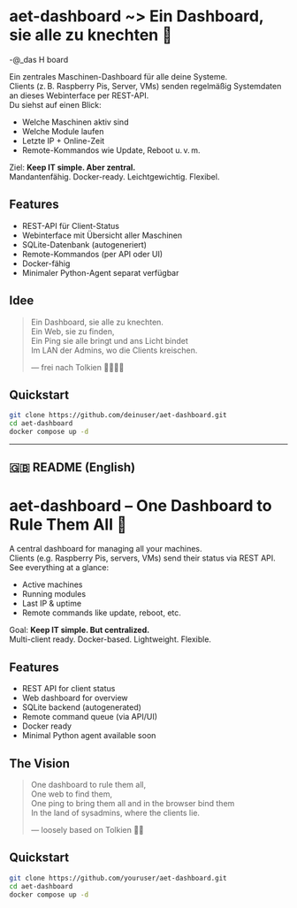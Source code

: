 # aet-dashboard ~> Ein Dashboard, sie alle zu knechten 👑
-@_das H board

Ein zentrales Maschinen-Dashboard für alle deine Systeme.  
Clients (z. B. Raspberry Pis, Server, VMs) senden regelmäßig Systemdaten an dieses Webinterface per REST-API.  
Du siehst auf einen Blick:

- Welche Maschinen aktiv sind
- Welche Module laufen
- Letzte IP + Online-Zeit
- Remote-Kommandos wie Update, Reboot u. v. m.

Ziel: **Keep IT simple. Aber zentral.**  
Mandantenfähig. Docker-ready. Leichtgewichtig. Flexibel.

## Features

- REST-API für Client-Status
- Webinterface mit Übersicht aller Maschinen
- SQLite-Datenbank (autogeneriert)
- Remote-Kommandos (per API oder UI)
- Docker-fähig
- Minimaler Python-Agent separat verfügbar

## Idee

> Ein Dashboard, sie alle zu knechten.  
> Ein Web, sie zu finden,  
> Ein Ping sie alle bringt und ans Licht bindet  
> Im LAN der Admins, wo die Clients kreischen.  
>  
> — frei nach Tolkien 👨‍💻🧙‍♂️

## Quickstart

```bash
git clone https://github.com/deinuser/aet-dashboard.git
cd aet-dashboard
docker compose up -d
```

---

## 🇬🇧 **README (English)**

# aet-dashboard – One Dashboard to Rule Them All 👑

A central dashboard for managing all your machines.  
Clients (e.g. Raspberry Pis, servers, VMs) send their status via REST API.  
See everything at a glance:

- Active machines
- Running modules
- Last IP & uptime
- Remote commands like update, reboot, etc.

Goal: **Keep IT simple. But centralized.**  
Multi-client ready. Docker-based. Lightweight. Flexible.

## Features

- REST API for client status
- Web dashboard for overview
- SQLite backend (autogenerated)
- Remote command queue (via API/UI)
- Docker ready
- Minimal Python agent available soon

## The Vision

> One dashboard to rule them all,  
> One web to find them,  
> One ping to bring them all and in the browser bind them  
> In the land of sysadmins, where the clients lie.  
>  
> — loosely based on Tolkien 🧙‍♂️

## Quickstart

```bash
git clone https://github.com/youruser/aet-dashboard.git
cd aet-dashboard
docker compose up -d
